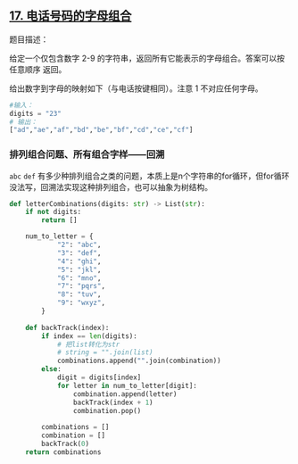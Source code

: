 ## [17. 电话号码的字母组合](https://leetcode-cn.com/problems/letter-combinations-of-a-phone-number/)

题目描述：

给定一个仅包含数字 2-9 的字符串，返回所有它能表示的字母组合。答案可以按 任意顺序 返回。

给出数字到字母的映射如下（与电话按键相同）。注意 1 不对应任何字母。

```python
#输入：
digits = "23"
# 输出：
["ad","ae","af","bd","be","bf","cd","ce","cf"]
```

### 排列组合问题、所有组合字样——回溯

`abc` `def` 有多少种排列组合之类的问题，本质上是n个字符串的for循环，但for循环没法写，回溯法实现这种排列组合，也可以抽象为树结构。

```python
def letterCombinations(digits: str) -> List(str):
    if not digits:
        return []

    num_to_letter = {
            "2": "abc",
            "3": "def",
            "4": "ghi",
            "5": "jkl",
            "6": "mno",
            "7": "pqrs",
            "8": "tuv",
            "9": "wxyz",
        }
    
    def backTrack(index):
        if index == len(digits):
            # 把list转化为str
            # string = "".join(list)
            combinations.append("".join(combination))
        else:
            digit = digits[index]
            for letter in num_to_letter[digit]:
                combination.append(letter)
                backTrack(index + 1)
                combination.pop()
                
        combinations = []
        combination = []
        backTrack(0)
    return combinations
```

